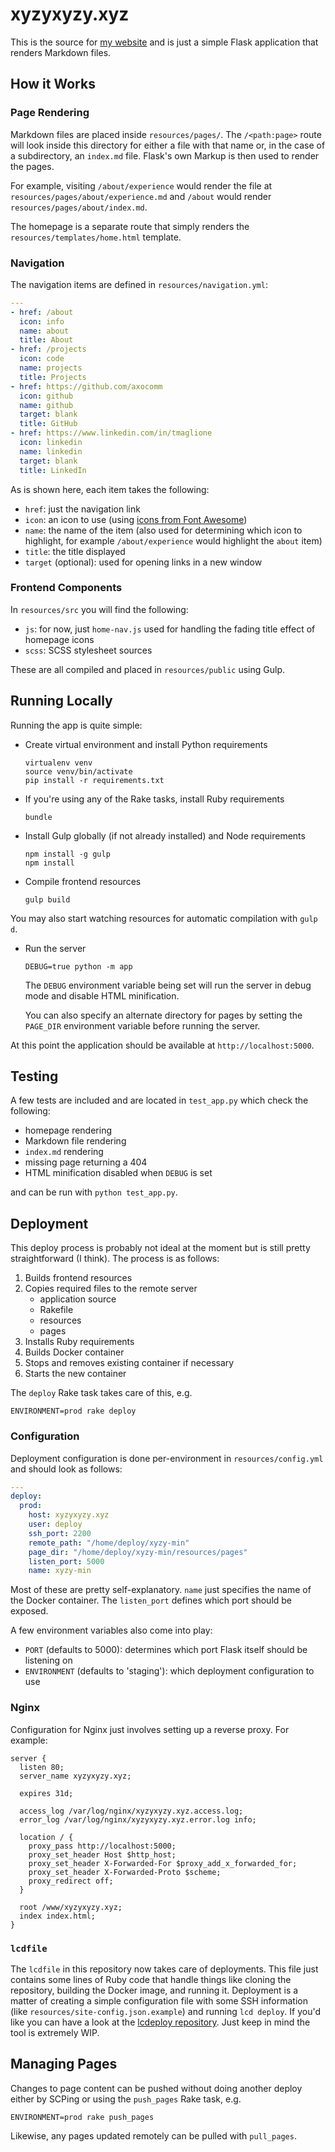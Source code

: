 # xyzyxyzy.xyz

This is the source for [my website](https://xyzyxyzy.xyz) and is just a simple Flask application that renders Markdown files.

## How it Works

### Page Rendering

Markdown files are placed inside `resources/pages/`. The `/<path:page>` route will look inside this directory for either a file with that name or, in the case of a subdirectory, an `index.md` file. Flask's own Markup is then used to render the pages.

For example, visiting `/about/experience` would render the file at `resources/pages/about/experience.md` and `/about` would render `resources/pages/about/index.md`.

The homepage is a separate route that simply renders the `resources/templates/home.html` template.

### Navigation

The navigation items are defined in `resources/navigation.yml`:

``` yaml
---
- href: /about
  icon: info
  name: about
  title: About
- href: /projects
  icon: code
  name: projects
  title: Projects
- href: https://github.com/axocomm
  icon: github
  name: github
  target: blank
  title: GitHub
- href: https://www.linkedin.com/in/tmaglione
  icon: linkedin
  name: linkedin
  target: blank
  title: LinkedIn
```

As is shown here, each item takes the following:

* `href`: just the navigation link
* `icon`: an icon to use (using [icons from Font Awesome](http://fontawesome.io/icons/))
* `name`: the name of the item (also used for determining which icon to highlight, for example `/about/experience` would highlight the `about` item)
* `title`: the title displayed
* `target` (optional): used for opening links in a new window

### Frontend Components

In `resources/src` you will find the following:

* `js`: for now, just `home-nav.js` used for handling the fading title effect of homepage icons
* `scss`: SCSS stylesheet sources

These are all compiled and placed in `resources/public` using Gulp.

## Running Locally

Running the app is quite simple:

* Create virtual environment and install Python requirements

    ``` shellsession
    virtualenv venv
    source venv/bin/activate
    pip install -r requirements.txt
    ```

* If you're using any of the Rake tasks, install Ruby requirements

    ``` shellsession
    bundle
    ```

* Install Gulp globally (if not already installed) and Node requirements

    ``` shellsession
    npm install -g gulp
    npm install
    ```

* Compile frontend resources

    ``` shellsession
    gulp build
    ```

You may also start watching resources for automatic compilation with `gulp d`.

* Run the server

    ``` shellsession
    DEBUG=true python -m app
    ```

    The `DEBUG` environment variable being set will run the server in debug mode and disable HTML minification.

    You can also specify an alternate directory for pages by setting the `PAGE_DIR` environment variable before running the server.

At this point the application should be available at `http://localhost:5000`.

## Testing

A few tests are included and are located in `test_app.py` which check the following:

* homepage rendering
* Markdown file rendering
* `index.md` rendering
* missing page returning a 404
* HTML minification disabled when `DEBUG` is set

and can be run with `python test_app.py`.

## Deployment

This deploy process is probably not ideal at the moment but is still pretty straightforward (I think). The process is as follows:

1. Builds frontend resources
2. Copies required files to the remote server
    * application source
    * Rakefile
    * resources
    * pages
3. Installs Ruby requirements
4. Builds Docker container
5. Stops and removes existing container if necessary
6. Starts the new container

The `deploy` Rake task takes care of this, e.g.

``` shellsession
ENVIRONMENT=prod rake deploy
```
### Configuration

Deployment configuration is done per-environment in `resources/config.yml` and should look as follows:

``` yaml
---
deploy:
  prod:
    host: xyzyxyzy.xyz
    user: deploy
    ssh_port: 2200
    remote_path: "/home/deploy/xyzy-min"
    page_dir: "/home/deploy/xyzy-min/resources/pages"
    listen_port: 5000
    name: xyzy-min
```

Most of these are pretty self-explanatory. `name` just specifies the name of the Docker container. The `listen_port` defines which port should be exposed.

A few environment variables also come into play:

* `PORT` (defaults to 5000): determines which port Flask itself should be listening on
* `ENVIRONMENT` (defaults to 'staging'): which deployment configuration to use

### Nginx

Configuration for Nginx just involves setting up a reverse proxy. For example:

``` nginx
server {
  listen 80;
  server_name xyzyxyzy.xyz;

  expires 31d;

  access_log /var/log/nginx/xyzyxyzy.xyz.access.log;
  error_log /var/log/nginx/xyzyxyzy.xyz.error.log info;

  location / {
    proxy_pass http://localhost:5000;
    proxy_set_header Host $http_host;
    proxy_set_header X-Forwarded-For $proxy_add_x_forwarded_for;
    proxy_set_header X-Forwarded-Proto $scheme;
    proxy_redirect off;
  }

  root /www/xyzyxyzy.xyz;
  index index.html;
}
```

### `lcdfile`

The `lcdfile` in this repository now takes care of deployments. This file just contains some lines of Ruby code that handle things like cloning the repository, building the Docker image, and running it. Deployment is a matter of creating a simple configuration file with some SSH information (like `resources/site-config.json.example`) and running `lcd deploy`. If you'd like you can have a look at the [lcdeploy repository](https://github.com/axocomm/lcdeploy). Just keep in mind the tool is extremely WIP.

## Managing Pages

Changes to page content can be pushed without doing another deploy either by SCPing or using the `push_pages` Rake task, e.g.

``` shellsession
ENVIRONMENT=prod rake push_pages
```

Likewise, any pages updated remotely can be pulled with `pull_pages`.
